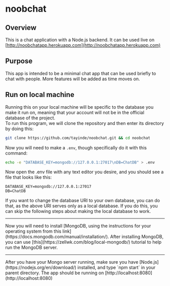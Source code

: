 # noobchat
## Overview
This is a chat application with a Node.js backend. It can be used live on [http://noobchatapp.herokuapp.com](http://noobchatapp.herokuapp.com)
## Purpose
This app is intended to be a minimal chat app that can be used briefly to chat with people. More features will be added as time moves on.
## Run on local machine
Running this on your local machine will be specific to the database you make it run on, meaning that your account will not be in the official database of the project.
<br>
To run this program, we will clone the repository and then enter its directory by doing this:
```sh
git clone https://github.com/tayinde/noobchat.git && cd noobchat
```
Now you will need to make a `.env`, though specifically do it with this command:
```sh
echo -e "DATABASE_KEY=mongodb://127.0.0.1:27017\nDB=ChatDB" > .env
```
Now open the .env file with any text editor you desire, and you should see a file that looks like this:
```
DATABASE_KEY=mongodb://127.0.0.1:27017
DB=ChatDB
```
If you want to change the database URI to your own database, you can do that, as the above URI serves only as a local database. If you do this, you can skip the following steps about making the local database to work.
<hr>
Now you will need to install [MongoDB, using the instructions for your operating system from this link](https://docs.mongodb.com/manual/installation/). After installing MongoDB, you can use [this](https://zellwk.com/blog/local-mongodb/) tutorial to help run the MongoDB server.
<hr>
After you have your Mongo server running, make sure you have [Node.js](https://nodejs.org/en/download/) installed, and type `npm start` in your parent directory. The app should be running on [http://localhost:8080](http://localhost:8080)



